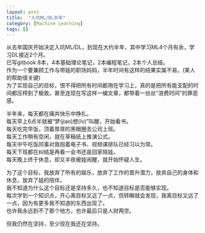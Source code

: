 ```yaml
---
layout: post
title:  "入坑ML/DL半年"
category: [Machine Learning]
tags: []
---
```


从去年国庆开始决定入坑ML/DL，到现在大约半年，其中学习ML4个月有余，学习DL接近2个月。  
已写gitbook 8本，4本基础理论笔记，2本编程笔记，2本个人总结。  
作为一个要兼顾工作与带娃的职场妈妈，半年时间有这样的结果实属不易。(某人的帮助很关键)    
为了实现自己的目标，恨不得把所有时间都用在学习上，真的是把所有能支配的时间都压榨到了极致。甚至连现在写这样一编文章，都带着一丝丝“浪费时间”的罪恶感。  

半年来，每天都在痛并快乐中挣扎。  
每天早上6点半就被“梦(jiao)想(lv)”叫醒，开始看书。  
每天吃完早饭，顶着厚厚的黑眼圈去公司上班。  
每天工作稍有空闲，就在草稿纸上推演公式。  
每天中午吃饭同事对我抱着电子书、视频课排队已经习以为常。  
每天下班都在纠结是再看一会书还是回家陪娃。  
每天晚上终于休息，却又半夜被娃闹醒，就开始怀疑人生。  

为了这个目标，我放弃了所有的娱乐，放弃了工作的晋升潜力，放弃自己的身体和休息，放弃了娃的陪伴。  
我不知道为什么这个目标还是坚持多久，也不知道目标是否能够实现。  
每次学到一个知识点，开心离目标又近了一点，但转瞬就会发现，我离目标又远了一点，因为有更多我不知道的东西出现了。  
也许我永远到不了那个地方，也许最后只是人财两空。

但我仍然在坚持，至少现在我还在坚持。